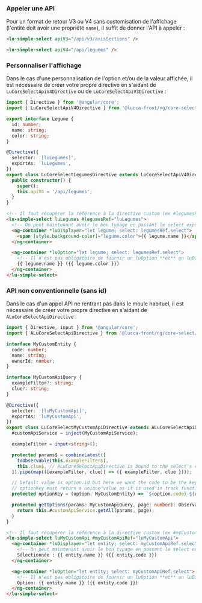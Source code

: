 ### Appeler une API

Pour un format de retour V3 ou V4 sans customisation de l'affichage (l'entité doit avoir une propriété `name`), il suffit de donner l'API à appeler :

```html
<lu-simple-select apiV3="/api/v3/axisSections" />

<lu-simple-select apiV4="/api/legumes" />
```

### Personnaliser l'affichage

Dans le cas d'une personnalisation de l'option et/ou de la valeur affichée, il est nécessaire de créer votre propre directive en s'aidant de `LuCoreSelectApiV4Directive` ou de `LuCoreSelectApiV3Directive` :

```typescript
import { Directive } from '@angular/core';
import { LuCoreSelectApiV4Directive } from '@lucca-front/ng/core-select/api';

export interface Legume {
  id: number;
  name: string;
  color: string;
}

@Directive({
  selector: '[luLegumes]',
  exportAs: 'luLegumes',
})
export class LuCoreSelectLegumesDirective extends LuCoreSelectApiV4Directive<Legume> {
  public constructor() {
    super();
    this.apiV4 = '/api/legumes';
  }
}
```

```html
<!-- Il faut récupérer la référence à la directive custom (ex #legumesRef) -->
<lu-simple-select luLegumes #legumesRef="luLegumes">
  <!-- On peut maintenant avoir le bon typage en passant le select exposé par la directive -->
  <ng-container *luDisplayer="let legume; select: legumesRef.select">
    <span [style.background-color]="legume.color">{{ legume.name }}</span>
  </ng-container>

  <ng-container *luOption="let legume; select: legumesRef.select">
    <!-- Il n'est pas obligatoire de fournir un luOption **et** un luDisplayer -->
    {{ legume.name }} ({{ legume.color }})
  </ng-container>
</lu-simple-select>
```

### API non conventionnelle (sans id)

Dans le cas d'un appel API ne rentrant pas dans le moule habituel, il est nécessaire de créer votre propre directive en s'aidant de `ALuCoreSelectApiDirective` :

```typescript
import { Directive, input } from '@angular/core';
import { ALuCoreSelectApiDirective } from '@lucca-front/ng/core-select/api';

interface MyCustomEntity {
  code: number;
  name: string;
  ownerId: number;
}

interface MyCustomApiQuery {
  exampleFilter?: string;
  clue?: string;
}

@Directive({
  selector: '[luMyCustomApi]',
  exportAs: 'luMyCustomApi',
})
export class LuCoreSelectMyCustomApiDirective extends ALuCoreSelectApiDirective<MyCustomEntity, MyCustomApiQuery> {
  #customApiService = inject(MyCustomApiService);

  exampleFilter = input<string>();

  protected params$ = combineLatest([
    toObservable(this.exampleFilter$),
    this.clue$, // ALuCoreSelectApiDirective is bound to the select's clue
  ]).pipe(map(([exampleFilter, clue]) => ({ exampleFilter, clue })));

  // Default value is option.id but here we want the code to be the key.
  // optionKey must return a unique value as it is used in track functions
  protected optionKey = (option: MyCustomEntity) => `${option.code}-${option.ownerId}`;

  protected getOptions(params: MyCustomApiQuery, page: number): Observable<MyCustomEntity[]> {
    return this.#customApiService.getAll(params, page);
  }
}
```

```html
<!-- Il faut récupérer la référence à la directive custom (ex #myCustomApiRef) -->
<lu-simple-select luMyCustomApi #myCustomApiRef="luMyCustomApi">
  <ng-container *luDisplayer="let entity; select: myCustomApiRef.select">
    <!-- On peut maintenant avoir le bon typage en passant le select exposé par la directive -->
    Sélectionnée : {{ entity.name }} ({{ entity.code }})
  </ng-container>

  <ng-container *luOption="let entity; select: myCustomApiRef.select">
    <!-- Il n'est pas obligatoire de fournir un luOption **et** un luDisplayer -->
    Option: {{ entity.name }} ({{ entity.code }})
  </ng-container>
</lu-simple-select>
```
